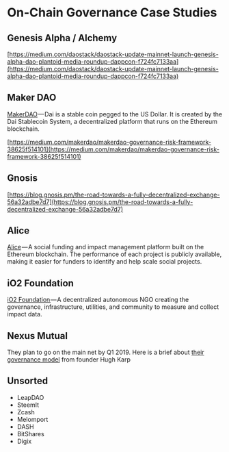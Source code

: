 # On-Chain Governance Case Studies

## Genesis Alpha / Alchemy

[https://medium.com/daostack/daostack-update-mainnet-launch-genesis-alpha-dao-plantoid-media-roundup-dappcon-f724fc7133aa](https://medium.com/daostack/daostack-update-mainnet-launch-genesis-alpha-dao-plantoid-media-roundup-dappcon-f724fc7133aa)

## Maker DAO

[MakerDAO](https://makerdao.com/) — Dai is a stable coin pegged to the US Dollar. It is created by the Dai Stablecoin System, a decentralized platform that runs on the Ethereum blockchain.

[https://medium.com/makerdao/makerdao-governance-risk-framework-38625f514101](https://medium.com/makerdao/makerdao-governance-risk-framework-38625f514101)

## Gnosis

[https://blog.gnosis.pm/the-road-towards-a-fully-decentralized-exchange-56a32adbe7d7](https://blog.gnosis.pm/the-road-towards-a-fully-decentralized-exchange-56a32adbe7d7)

## Alice

[Alice](https://alice.si/) — A social funding and impact management platform built on the Ethereum blockchain. The performance of each project is publicly available, making it easier for funders to identify and help scale social projects.

## iO2 Foundation

[iO2 Foundation ](https://www.io2.foundation/)— A decentralized autonomous NGO creating the governance, infrastructure, utilities, and community to measure and collect impact data.

## Nexus Mutual

They plan to go on the main net by Q1 2019. Here is a brief about [their governance model](https://medium.com/nexus-mutual/dao-governance-a-pragmatic-approach-27d529ad0819) from founder Hugh Karp

## Unsorted

* LeapDAO
* SteemIt
* Zcash
* Melomport
* DASH
* BitShares
* Digix

